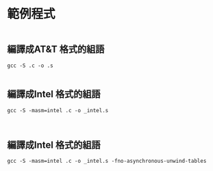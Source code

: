 # 範例程式  
```

```
## 編譯成AT&T 格式的組語
```
gcc -S .c -o .s
```
```

```
## 編譯成Intel 格式的組語
```
gcc -S -masm=intel .c -o _intel.s
```
```

```
```

```
## 編譯成Intel 格式的組語
```
gcc -S -masm=intel .c -o _intel.s -fno-asynchronous-unwind-tables
```
```

```
```

```

